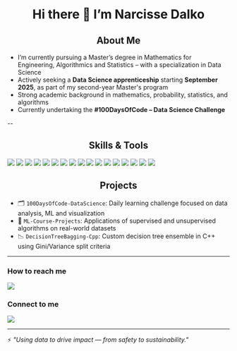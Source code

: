 <div align="center">

# Hi there 👋 I’m Narcisse Dalko

</div>

<div align="center">
  
##  About Me

</div>

-  I’m currently pursuing a Master’s degree in Mathematics for Engineering, Algorithmics and Statistics – with a specialization in Data Science  
-  Actively seeking a **Data Science apprenticeship** starting **September 2025**, as part of my second-year Master's program   
-  Strong academic background in mathematics, probability, statistics, and algorithms  
-  Currently undertaking the **#100DaysOfCode – Data Science Challenge**

--

<div align="center">
  
## Skills & Tools

</div>

<p align="left">
  <img src="https://img.shields.io/badge/Python-3776AB?style=for-the-badge&logo=python&logoColor=white" />
  <img src="https://img.shields.io/badge/R-276DC3?style=for-the-badge&logo=r&logoColor=white" />
  <img src="https://img.shields.io/badge/C++-00599C?style=for-the-badge&logo=c%2b%2b&logoColor=white" />
  <img src="https://img.shields.io/badge/SQL-4479A1?style=for-the-badge&logo=postgresql&logoColor=white" />
  <img src="https://img.shields.io/badge/Pandas-150458?style=for-the-badge&logo=pandas&logoColor=white" />
  <img src="https://img.shields.io/badge/Numpy-013243?style=for-the-badge&logo=numpy&logoColor=white" />
  <img src="https://img.shields.io/badge/Scikit--learn-F7931E?style=for-the-badge&logo=scikit-learn&logoColor=black" />
  <img src="https://img.shields.io/badge/Matplotlib-ffffff?style=for-the-badge&logo=matplotlib&logoColor=black" />
  <img src="https://img.shields.io/badge/Seaborn-3776AB?style=for-the-badge&logo=python&logoColor=white" />
  <img src="https://img.shields.io/badge/Plotly-3F4F75?style=for-the-badge&logo=plotly&logoColor=white" />
  <img src="https://img.shields.io/badge/Streamlit-FF4B4B?style=for-the-badge&logo=streamlit&logoColor=white" />
  <img src="https://img.shields.io/badge/SciPy-8CAAE6?style=for-the-badge&logo=scipy&logoColor=white" />
  <img src="https://img.shields.io/badge/Jupyter-F37626?style=for-the-badge&logo=jupyter&logoColor=white" />
  <img src="https://img.shields.io/badge/VS_Code-007ACC?style=for-the-badge&logo=visual-studio-code&logoColor=white" />
  <img src="https://img.shields.io/badge/Git-F05032?style=for-the-badge&logo=git&logoColor=white" />
  <img src="https://img.shields.io/badge/Windows-0078D6?style=for-the-badge&logo=windows&logoColor=white" />
  <img src="https://img.shields.io/badge/Linux-FCC624?style=for-the-badge&logo=linux&logoColor=black" />
</p>


<div align="center">
  
</div>


<div align="center">
  
## Projects

</div>

- 🗂️ `100DaysOfCode-DataScience`: Daily learning challenge focused on data analysis, ML and visualization  
- 🧪 `ML-Course-Projects`: Applications of supervised and unsupervised algorithms on real-world datasets  
- 📉 `DecisionTreeBagging-Cpp`: Custom decision tree ensemble in C++ using Gini/Variance split criteria

---

### How to reach me
<a href="https://mail.google.com/mail/?view=cm&fs=1&to=dalkonarcisse19@gmail.com" target="_blank">
  <img src="https://img.shields.io/badge/Email-D14836?style=for-the-badge&logo=gmail&logoColor=white" />
</a>

### Connect to me
<p align="left">
  <a href="https://www.linkedin.com/in/narcisse-dalko-ab070b2a4" target="_blank">
    <img src="https://img.shields.io/badge/LinkedIn-0A66C2?style=for-the-badge&logo=linkedin&logoColor=white" />
  </a>
</p>



---

⚡ *"Using data to drive impact — from safety to sustainability."*
